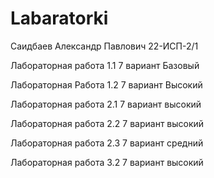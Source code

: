 # Labaratorki
Саидбаев Александр Павлович 22-ИСП-2/1

Лабораторная работа 1.1 7 вариант Базовый

Лабораторная Работа 1.2 7 вариант Высокий

Лабораторная работа 2.1 7 вариант высокий

Лабораторная работа 2.2 7 вариант высокий

Лабораторная работа 2.3 7 вариант средний

Лабораторная работа 3.2 7 вариант высокий
